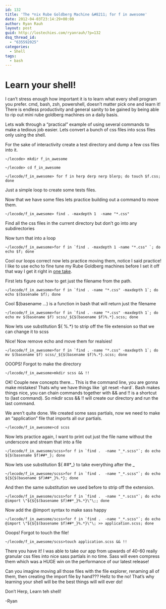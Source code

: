 ```yaml
---
id: 132
title: 'The *nix Rube Goldberg Machine &#8211; for f in awesome'
date: 2012-04-03T23:14:29+00:00
author: Ryan Rauh
layout: post
guid: http://lostechies.com/ryanrauh/?p=132
dsq_thread_id:
  - "635592025"
categories:
  - Shell
tags:
  - bash
---
```

# Learn your shell! 

I can&#8217;t stress enough how important it is to learn what every shell program you prefer. cmd, bash, zsh, powershell, doesn&#8217;t matter pick one and learn it! There is endless productivity and general sanity to be gained by being able to rip out mini rube goldberg machines on a daily basis.

Lets walk through a &#8220;practical&#8221; example of using several commands to make a tedious job easier. Lets convert a bunch of css files into scss files only using the shell.

For the sake of interactivity create a test directory and dump a few css files into it.

 `~/lecode> mkdir f_in_awesome` 
  
 `~/lecode> cd f_in_awesome` 
  
 `~/lecode/f_in_awesome> for f in herp derp nerp blerp; do touch $f.css; done` 
  
Just a simple loop to create some tests files.

Now that we have some files lets practice building out a command to move them.

 `~/lecode/f_in_awesome> find . -maxdepth 1  -name "*.css"` 
  
Find all the css files in the current directory but don&#8217;t go into any subdirectories

Now turn that into a loop
  
 ``~/lecode/f_in_awesome>for f in `find . -maxdepth 1 -name "*.css" `; do echo $f; done`` 

Cool our loops correct now lets practice moving them, notice I said practice! I like to use echo to fine tune my Rube Goldberg machines before I set it off that way I get it right in [one take](http://www.youtube.com/watch?v=K2cYWfq--Nw).

First lets figure out how to get just the filename from the path.

 ``~/lecode/f_in_awesome>for f in `find . -name "*.css" -maxdepth 1`; do echo $(basename $f); done`` 
  
Cool $(basename &#8230;) is a function in bash that will return just the filename

 ``~/lecode/f_in_awesome>for f in `find . -name "*.css" -maxdepth 1`; do echo mv $(basename $f) scss/_${$(basename $f)%.*}.scss; done``
  
Now lets use substitution ${ %.*} to strip off the file extension so that we can change it to scss

Nice! Now remove echo and move them for realsies! 

 ``~/lecode/f_in_awesome>for f in `find . -name "*.css" -maxdepth 1`; do mv $(basename $f) scss/_${$(basename $f)%.*}.scss; done``

OOOPS! Forgot to make the directory

 `~/lecode/f_in_awesome>mkdir scss && !!`

OK! Couple new concepts there&#8230; This is the command line, you are gonna make mistakes! Thats why we have things like \`git reset &#8211;hard\`. Bash makes things nice, you can chain commands together with && and !! is a shortcut to (last command). So mkdir scss && !! will create our directory and run the last command.

We aren&#8217;t quite done. We created some sass partials, now we need to make an &#8220;application&#8221; file that imports all our partials.

 `~/lecode/f_in_awesome>cd scss`

Now lets practice again, I want to print out just the file name without the underscore and stream that into a file
  
 ``~/lecode/f_in_awesome/scss>for f in `find .  -name "_*.scss"`; do echo ${$(basename $f)##*_}; done``
  
Now lets use substitution ${ ##*\_} to take everything after the \_

 ``~/lecode/f_in_awesome/scss>for f in `find .  -name "_*.scss"`; do echo ${${$(basename $f)##*_}%.*}; done``

And then the same substitution we used before to strip off the extension.

 ``~/lecode/f_in_awesome/scss>for f in `find .  -name "_*.scss"`; do echo @import \"${${$(basename $f)##*_}%.*}\"\;; done``

Now add the @import syntax to make sass happy

 ``~/lecode/f_in_awesome/scss>for f in `find .  -name "_*.scss"`; do echo @import \"${${$(basename $f)##*_}%.*}\"\; >> application.scss; done``

Ooops! Forgot to touch the file!
  
 `~/lecode/f_in_awesome/scss>touch application.scss && !!`

There you have it! I was able to take our app from upwards of 40-60 really granular css files into nice sass partials in no time. Sass will even compress them which was a HUGE win on the performance of our latest release!

Can you imagine moving all those files with the file explorer, renaming all of them, then creating the import file by hand??? Hellz to the no! That&#8217;s why learning your shell will be the best things will will ever do!

Don&#8217;t Herp, Learn teh shell!

-Ryan